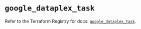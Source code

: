 # `google_dataplex_task`

Refer to the Terraform Registry for docs: [`google_dataplex_task`](https://registry.terraform.io/providers/hashicorp/google/6.4.0/docs/resources/dataplex_task).
